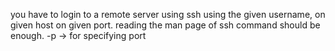 you have to login to a remote server using ssh using the given username, on given host on given port. reading the man page of ssh command should be enough.
-p -> for specifying port
